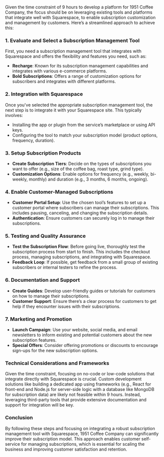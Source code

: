 

Given the time constraint of 9 hours to develop a platform for 1951 Coffee Company, the focus should be on leveraging existing tools and platforms that integrate well with Squarespace, to enable subscription customization and management by customers. Here’s a streamlined approach to achieve this:

### 1. Evaluate and Select a Subscription Management Tool

First, you need a subscription management tool that integrates with Squarespace and offers the flexibility and features you need, such as:
- **Recharge**: Known for its subscription management capabilities and integrates with various e-commerce platforms.
- **Bold Subscriptions**: Offers a range of customization options for subscribers and integrates with different platforms.

### 2. Integration with Squarespace

Once you've selected the appropriate subscription management tool, the next step is to integrate it with your Squarespace site. This typically involves:
- Installing the app or plugin from the service’s marketplace or using API keys.
- Configuring the tool to match your subscription model (product options, frequency, duration).

### 3. Setup Subscription Products

- **Create Subscription Tiers**: Decide on the types of subscriptions you want to offer (e.g., size of the coffee bag, roast type, grind type).
- **Customization Options**: Enable options for frequency (e.g., weekly, bi-weekly, monthly) and duration (e.g., 3 months, 6 months, ongoing).

### 4. Enable Customer-Managed Subscriptions

- **Customer Portal Setup**: Use the chosen tool’s features to set up a customer portal where subscribers can manage their subscriptions. This includes pausing, canceling, and changing the subscription details.
- **Authentication**: Ensure customers can securely log in to manage their subscriptions.

### 5. Testing and Quality Assurance

- **Test the Subscription Flow**: Before going live, thoroughly test the subscription process from start to finish. This includes the checkout process, managing subscriptions, and integrating with Squarespace.
- **Feedback Loop**: If possible, get feedback from a small group of existing subscribers or internal testers to refine the process.

### 6. Documentation and Support

- **Create Guides**: Develop user-friendly guides or tutorials for customers on how to manage their subscriptions.
- **Customer Support**: Ensure there’s a clear process for customers to get help if they encounter issues with their subscriptions.

### 7. Marketing and Promotion

- **Launch Campaign**: Use your website, social media, and email newsletters to inform existing and potential customers about the new subscription features.
- **Special Offers**: Consider offering promotions or discounts to encourage sign-ups for the new subscription options.

### Technical Considerations and Frameworks

Given the time constraint, focusing on no-code or low-code solutions that integrate directly with Squarespace is crucial. Custom development solutions like building a dedicated app using frameworks (e.g., React for front-end and Node.js for server-side logic with a database like MongoDB for subscription data) are likely not feasible within 9 hours. Instead, leveraging third-party tools that provide extensive documentation and support for integration will be key.

### Conclusion

By following these steps and focusing on integrating a robust subscription management tool with Squarespace, 1951 Coffee Company can significantly improve their subscription model. This approach enables customer self-service for managing subscriptions, which is essential for scaling the business and improving customer satisfaction and retention.
